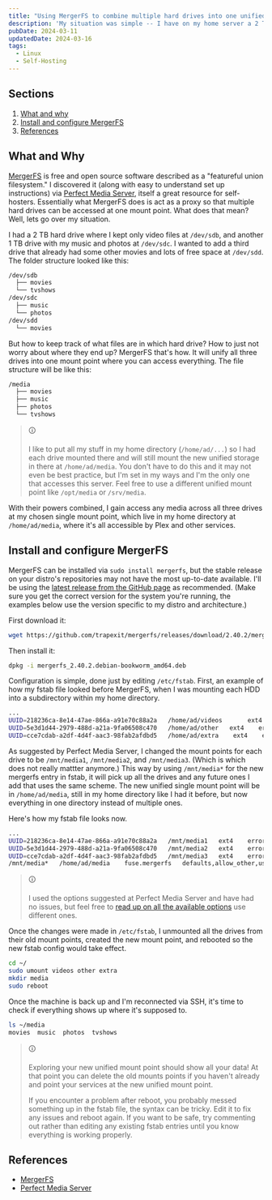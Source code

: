 ```yaml
---
title: "Using MergerFS to combine multiple hard drives into one unified media storage"
description: 'My situation was simple -- I have on my home server a 2 TB hard drive for media storage that was filling up, and I wanted to add a second drive, but not have to keep track of which drive specific files were in. Enter mergerfs, an open source "union filesystem" that lets you merge multiple storage drives into one mount point.'
pubDate: 2024-03-11
updatedDate: 2024-03-16
tags:
  - Linux
  - Self-Hosting
---
```


## Sections

1. [What and why](#what)
2. [Install and configure MergerFS](#install)
3. [References](#ref)

<div id='what' />

## What and Why

<a href="https://github.com/trapexit/mergerfs" target="_blank">MergerFS</a> is free and open source software described as a "featureful union filesystem." I discovered it (along with easy to understand set up instructions) via <a href="https://perfectmediaserver.com/02-tech-stack/mergerfs" target="_blank">Perfect Media Server</a>, itself a great resource for self-hosters. Essentially what MergerFS does is act as a proxy so that multiple hard drives can be accessed at one mount point. What does that mean? Well, lets go over my situation.

I had a 2 TB hard drive where I kept only video files at `/dev/sdb`, and another 1 TB drive with my music and photos at `/dev/sdc`. I wanted to add a third drive that already had some other movies and lots of free space at `/dev/sdd`. The folder structure looked like this:

```bash
/dev/sdb
  ├── movies
  └── tvshows
/dev/sdc
  ├── music
  └── photos
/dev/sdd
  └── movies
```

But how to keep track of what files are in which hard drive? How to just not worry about where they end up? MergerFS that's how. It will unify all three drives into one mount point where you can access everything. The file structure will be like this:

```bash
/media
  ├── movies
  ├── music
  ├── photos
  └── tvshows
```

> &#128712;
>
> I like to put all my stuff in my home directory (`/home/ad/...`) so I had each drive mounted there and will still mount the new unified storage in there at `/home/ad/media`. You don't have to do this and it may not even be best practice, but I'm set in my ways and I'm the only one that accesses this server. Feel free to use a different unified mount point like `/opt/media` or `/srv/media`.

With their powers combined, I gain access any media across all three drives at my chosen single mount point, which live in my home directory at `/home/ad/media`, where it's all accessible by Plex and other services.

<div id='install' />

## Install and configure MergerFS

MergerFS can be installed via `sudo install mergerfs`, but the stable release on your distro's repositories may not have the most up-to-date available. I'll be using the <a href="https://github.com/trapexit/mergerfs/releases/latest" target="_blank">latest release from the GitHub page</a> as recommended. (Make sure you get the correct version for the system you're running, the examples below use the version specific to my distro and architecture.)

First download it:

```bash
wget https://github.com/trapexit/mergerfs/releases/download/2.40.2/mergerfs_2.40.2.debian-bookworm_amd64.deb
```

Then install it:

```bash
dpkg -i mergerfs_2.40.2.debian-bookworm_amd64.deb
```

Configuration is simple, done just by editing `/etc/fstab`. First, an example of how my fstab file looked before MergerFS, when I was mounting each HDD into a subdirectory within my home directory.

```bash
...
UUID=218236ca-8e14-47ae-866a-a91e70c88a2a   /home/ad/videos       ext4    errors=remount-ro   0   0
UUID=5e3d1d44-2979-488d-a21a-9fa06508c470   /home/ad/other   ext4    errors=remount-ro   0   0
UUID=cce7cdab-a2df-4d4f-aac3-98fab2afdbd5   /home/ad/extra    ext4    errors=remount-ro   0   0
```

As suggested by Perfect Media Server, I changed the mount points for each drive to be `/mnt/media1`, `/mnt/media2`, and `/mnt/media3`. (Which is which does not really mattter anymore.) This way by using `/mnt/media*` for the new mergerfs entry in fstab, it will pick up all the drives and any future ones I add that uses the same scheme. The new unified single mount point will be in `/home/ad/media`, still in my home directory like I had it before, but now everything in one directory instead of multiple ones.

Here's how my fstab file looks now.

```bash
...
UUID=218236ca-8e14-47ae-866a-a91e70c88a2a   /mnt/media1   ext4    errors=remount-ro   0   0
UUID=5e3d1d44-2979-488d-a21a-9fa06508c470   /mnt/media2   ext4    errors=remount-ro   0   0
UUID=cce7cdab-a2df-4d4f-aac3-98fab2afdbd5   /mnt/media3   ext4    errors=remount-ro   0   0
/mnt/media*   /home/ad/media    fuse.mergerfs   defaults,allow_other,use_ino,cache.files=off,moveonenospc=true,dropcacheonclose=true,category.create=mfs,fsname=mergerfs    0   0
```

> &#128712;
>
> I used the options suggested at Perfect Media Server and have had no issues, but feel free to <a href="https://github.com/trapexit/mergerfs?tab=readme-ov-file#options" target="_blank">read up on all the available options</a> use different ones.

Once the changes were made in `/etc/fstab`, I unmounted all the drives from their old mount points, created the new mount point, and rebooted so the new fstab config would take effect.

```bash
cd ~/
sudo umount videos other extra
mkdir media
sudo reboot
```

Once the machine is back up and I'm reconnected via SSH, it's time to check if everything shows up where it's supposed to.

```bash
ls ~/media
movies  music  photos  tvshows
```

> &#128712;
>
> Exploring your new unified mount point should show all your data! At that point you can delete the old mounts points if you haven't already and point your services at the new unified mount point.
> 
> If you encounter a problem after reboot, you probably messed something up in the fstab file, the syntax can be tricky. Edit it to fix any issues and reboot again. If you want to be safe, try commenting out rather than editing any existing fstab entries until you know everything is working properly.

<div id='ref' />

## References

- <a href="https://github.com/trapexit/mergerfs" target="_blank">MergerFS</a>
- <a href="https://perfectmediaserver.com" target="_blank">Perfect Media Server</a>